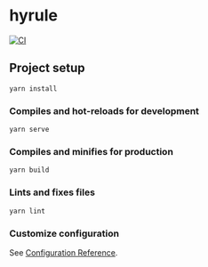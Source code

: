 # hyrule

[![CI](https://github.com/migellars/jobBoard/actions/workflows/wf.yml/badge.svg?branch=main)](https://github.com/migellars/jobBoard/actions/workflows/wf.yml)
## Project setup
```
yarn install
```

### Compiles and hot-reloads for development
```
yarn serve
```

### Compiles and minifies for production
```
yarn build
```

### Lints and fixes files
```
yarn lint
```

### Customize configuration
See [Configuration Reference](https://cli.vuejs.org/config/).
